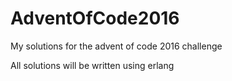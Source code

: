 # AdventOfCode2016
My solutions for the advent of code 2016 challenge 

All solutions will be written using erlang
